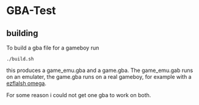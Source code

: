 # GBA-Test
## building
To build a gba file for a gameboy run
```
./build.sh
```

this produces a game_emu.gba and a game.gba.
The game_emu.gab runs on an emulater, the game.gba runs on a real gameboy, for example with a [ezflalsh omega](https://www.ezflash.cn/product/omega/).

For some reason i could not get one gba to work on both.
